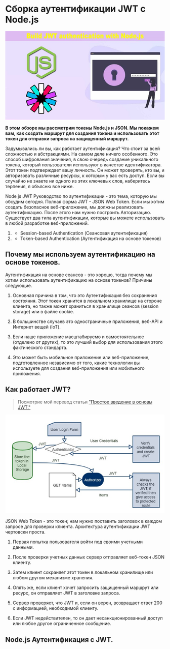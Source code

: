 # Сборка аутентификации JWT с Node.js

![logo Node authentification](img/logo.jpg)

**В этом обзоре мы рассмотрим токены Node.js и JSON. Мы покажем вам, как создать маршрут для создания токена и использовать этот токен для отправки запроса на защищенный маршрут.**

Задумывались ли вы, как работает аутентификация? Что стоит за всей сложностью и абстракциями. На самом деле ничего особенного. Это способ шифрования значения, в свою очередь создание уникального токена, который пользователи используют в качестве идентификатора. Этот токен подтверждает вашу личность. Он может проверять, кто вы, и авторизовать различные ресурсы, к которым у вас есть доступ. Если вы случайно не знаете ни одного из этих ключевых слов, наберитесь терпения, я объясню все ниже.

Node js JWT Руководство по аутентификации - это тема, которую мы обсудим сегодня. Полная форма JWT - JSON Web Token. Если мы хотим создать безопасное веб-приложение, мы должны реализовать аутентификацию. После этого нам нужно построить Авторизацию. Существует два типа аутентификации, которые вы можете использовать в любой разработке веб-приложений.

1. - Session-based Authentication (Сеансовая аутентификация)

2. - Token-based Authentication (Аутентификация на основе токенов)

## Почему мы используем аутентификацию на основе токенов.

Аутентификация на основе сеансов - это хорошо, тогда почему мы хотим использовать аутентификацию на основе токенов? Причины следующие.

1. Основная причина в том, что это Аутентификация без сохранения состояния. Этот токен хранится в локальном хранилище на стороне клиента, но также может храниться в хранилище сеансов (session storage) или в файле cookie.

2. В большинстве случаев это одностраничные приложения, веб-API и Интернет вещей (IoT).

3. Если наше приложение масштабируемо и самостоятельное (отделено от других), то это лучший выбор для использования этого фактического стандарта.

4. Это может быть мобильное приложение или веб-приложение, подготовленное независимо от того, какие технологии вы используете для создания веб-приложения или мобильного приложения.

## Как работает JWT?

> Посмотрие мой перевод статьи ["Простое введение в основы JWT."](https://github.com/YaroslavW/trening-js/blob/master/Texts/JWT-Basics/simple_intro_to_jwt_basics.md)

![JWT Base](img/image-jwt-node-1.jpg)

JSON Web Token - это токен; нам нужно поставить заголовок в каждом запросе для проверки клиента. Архитектура аутентификации JWT чертовски проста.

1. Первая попытка пользователя войти под своими учетными данными.

2. После проверки учетных данных сервер отправляет веб-токен JSON клиенту.

3. Затем клиент сохраняет этот токен в локальном хранилище или любом другом механизме хранения.

4. Опять же, если клиент хочет запросить защищенный маршрут или ресурс, он отправляет JWT в заголовке запроса.

5. Сервер проверяет, что JWT и, если он верен, возвращает ответ 200 с информацией, необходимой клиенту.

6. Если JWT недействителен, то он дает несанкционированный доступ или любое другое ограниченное сообщение.

## Node.js Аутентификация c JWT.

